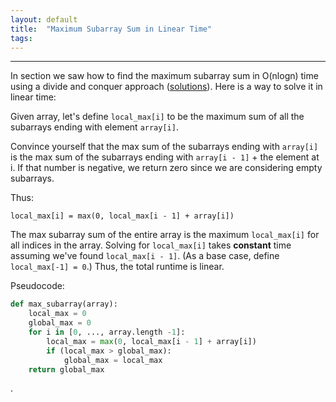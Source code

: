 ```yaml
---
layout: default
title:  "Maximum Subarray Sum in Linear Time"
tags: 
---
```

---
In section we saw how to find the maximum subarray sum in O(nlogn) time using a divide and conquer approach ([solutions](https://cs170.org/assets/pdf/dis02-sol.pdf)). Here is a way to solve it in linear time:

Given array, let's define `local_max[i]` to be the maximum sum of all the subarrays ending with element `array[i]`.

Convince yourself that the max sum of the subarrays ending with `array[i]` is the max sum of the subarrays ending with `array[i - 1]` + the element at i. If that number is negative, we return zero since we are considering empty subarrays.

Thus:

```
local_max[i] = max(0, local_max[i - 1] + array[i])
```

The max subarray sum of the entire array is the maximum `local_max[i]` for all indices in the array. Solving for `local_max[i]` takes **constant** time assuming we've found `local_max[i - 1]`. (As a base case, define `local_max[-1] = 0`.) Thus, the total runtime is linear.

Pseudocode:

```python
def max_subarray(array):
	local_max = 0
	global_max = 0
	for i in [0, ..., array.length -1]:
		local_max = max(0, local_max[i - 1] + array[i])
		if (local_max > global_max):
			global_max = local_max
	return global_max
```

.